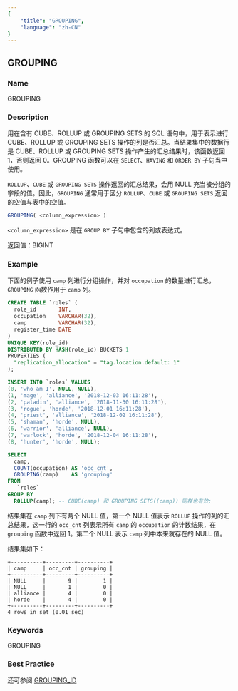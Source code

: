 ```yaml
---
{
    "title": "GROUPING",
    "language": "zh-CN"
}
---
```


<!-- 
Licensed to the Apache Software Foundation (ASF) under one
or more contributor license agreements.  See the NOTICE file
distributed with this work for additional information
regarding copyright ownership.  The ASF licenses this file
to you under the Apache License, Version 2.0 (the
"License"); you may not use this file except in compliance
with the License.  You may obtain a copy of the License at

  http://www.apache.org/licenses/LICENSE-2.0

Unless required by applicable law or agreed to in writing,
software distributed under the License is distributed on an
"AS IS" BASIS, WITHOUT WARRANTIES OR CONDITIONS OF ANY
KIND, either express or implied.  See the License for the
specific language governing permissions and limitations
under the License.
-->

## GROUPING

### Name

GROUPING

### Description

用在含有 CUBE、ROLLUP 或 GROUPING SETS 的 SQL 语句中，用于表示进行 CUBE、ROLLUP 或 GROUPING SETS 操作的列是否汇总。当结果集中的数据行是 CUBE、ROLLUP 或 GROUPING SETS 操作产生的汇总结果时，该函数返回 1，否则返回 0。GROUPING 函数可以在 `SELECT`、`HAVING` 和 `ORDER BY` 子句当中使用。

`ROLLUP`、`CUBE` 或 `GROUPING SETS` 操作返回的汇总结果，会用 NULL 充当被分组的字段的值。因此，`GROUPING` 通常用于区分 `ROLLUP`、`CUBE` 或 `GROUPING SETS` 返回的空值与表中的空值。

```sql
GROUPING( <column_expression> )
```

`<column_expression>`
是在 `GROUP BY` 子句中包含的列或表达式。

返回值：BIGINT

### Example

下面的例子使用 `camp` 列进行分组操作，并对 `occupation` 的数量进行汇总，`GROUPING` 函数作用于 `camp` 列。

```sql
CREATE TABLE `roles` (
  role_id       INT,
  occupation    VARCHAR(32),
  camp          VARCHAR(32),
  register_time DATE
)
UNIQUE KEY(role_id)
DISTRIBUTED BY HASH(role_id) BUCKETS 1
PROPERTIES (
  "replication_allocation" = "tag.location.default: 1"
);

INSERT INTO `roles` VALUES
(0, 'who am I', NULL, NULL),
(1, 'mage', 'alliance', '2018-12-03 16:11:28'),
(2, 'paladin', 'alliance', '2018-11-30 16:11:28'),
(3, 'rogue', 'horde', '2018-12-01 16:11:28'),
(4, 'priest', 'alliance', '2018-12-02 16:11:28'),
(5, 'shaman', 'horde', NULL),
(6, 'warrior', 'alliance', NULL),
(7, 'warlock', 'horde', '2018-12-04 16:11:28'),
(8, 'hunter', 'horde', NULL);

SELECT 
  camp, 
  COUNT(occupation) AS 'occ_cnt',
  GROUPING(camp)    AS 'grouping'
FROM
   `roles`
GROUP BY
  ROLLUP(camp); -- CUBE(camp) 和 GROUPING SETS((camp)) 同样也有效;
```

结果集在 `camp` 列下有两个 NULL 值，第一个 NULL 值表示 `ROLLUP` 操作的列的汇总结果，这一行的 `occ_cnt` 列表示所有 `camp` 的 `occupation` 的计数结果，在 `grouping` 函数中返回 1。第二个 NULL 表示 `camp` 列中本来就存在的 NULL 值。

结果集如下：

```log
+----------+---------+----------+
| camp     | occ_cnt | grouping |
+----------+---------+----------+
| NULL     |       9 |        1 |
| NULL     |       1 |        0 |
| alliance |       4 |        0 |
| horde    |       4 |        0 |
+----------+---------+----------+
4 rows in set (0.01 sec)
```
### Keywords

GROUPING

### Best Practice

还可参阅 [GROUPING_ID](./grouping_id.md)
